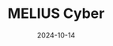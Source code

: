 ---  
layout: startup_page  
title: "MELIUS Cyber"  
id: "meliuscyber.com"  
permalink: "/meliuscybermeliuscyber.com10142024/"  
website: "https://meliuscyber.com/"  
funding_round: ""  
funding_amount: "£500K"  
investors: "North East Venture Fund, Mercia"  
about: "MELIUS Cyber provides CyberSafe, a software platform designed to help businesses, particularly SMEs, detect cyber risks within hours. The platform monitors IT networks, websites, and mobile apps 24/7, automating vulnerability scanning and penetration testing. This helps businesses meet security standards and respond quickly to threats."  
markets: "Cybersecurity, Network Management Software, IT Consulting and Outsourcing, Big Data, SaaS, Artificial Intelligence & Machine Learning"  
hq: "Newcastle upon Tyne, Tyne and Wear, United Kingdom"  
founded_year: "2019"  
linkedin: "https://www.linkedin.com/company/melius-cyber"  
twitter: "https://twitter.com/MeliusCyber"  
instagram: ""  
facebook: "https://www.facebook.com/MeliusCyber"  
crunchbase: ""  
pitchbook: "https://pitchbook.com/profiles/company/501409-27"  

date_display: "14-Oct-2024"  
date: "2024-10-14"

# SEO Optimization  
meta_title: "MELIUS Cyber -  Funding (£500K)"  
meta_description: "MELIUS Cyber, MELIUS Cyber provides CyberSafe, a software platform designed to help businesses, particularly SMEs, detect cyber risks within hours. The platform mon..."  
meta_keywords: "MELIUS Cyber, Cybersecurity, Network Management Software, IT Consulting and Outsourcing, Big Data, SaaS, Artificial Intelligence & Machine Learning,  funding"  
canonical_url: "https://startup.projectstartups.com/meliuscybermeliuscyber.com10142024/"  
---